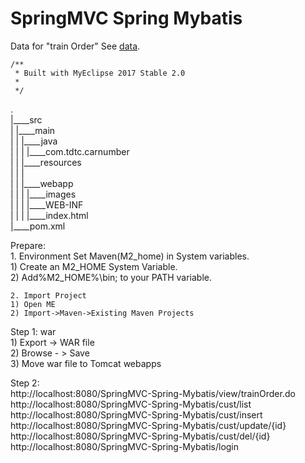 SpringMVC Spring Mybatis
===============

Data for "train Order" See [data](https://github.com/xiaobin80/hlr_servlet/tree/v1.3/data).    
    
	/**
	 * Built with MyEclipse 2017 Stable 2.0
	 *
	 */
	 
.        
|____src        
| |____main        
| | |____java        
| | | |____com.tdtc.carnumber        
| | |____resources        
| | |        
| | |____webapp        
| | | |____images       
| | | |____WEB-INF        
| | | |____index.html        
|____pom.xml        
        

Prepare:    
    1. Environment
    Set Maven(M2_home) in System variables.    
    1) Create an M2_HOME System Variable.    
    2) Add%M2_HOME%\bin; to your PATH variable.    
    
    2. Import Project    
    1) Open ME    
    2) Import->Maven->Existing Maven Projects    

Step 1: war       
    1) Export -> WAR file        
    2) Browse - > Save    
    3) Move war file to Tomcat webapps    
    

Step 2:       
    http://localhost:8080/SpringMVC-Spring-Mybatis/view/trainOrder.do  
    http://localhost:8080/SpringMVC-Spring-Mybatis/cust/list    
    http://localhost:8080/SpringMVC-Spring-Mybatis/cust/insert   
    http://localhost:8080/SpringMVC-Spring-Mybatis/cust/update/{id}    
    http://localhost:8080/SpringMVC-Spring-Mybatis/cust/del/{id}  
    http://localhost:8080/SpringMVC-Spring-Mybatis/login       
     
